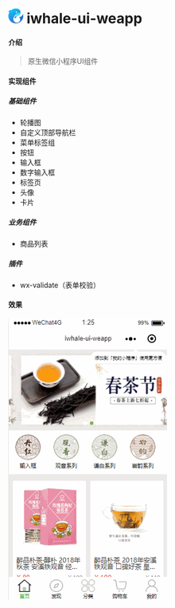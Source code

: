 # ![iwhale-logo](./images/common/iwhale-logo.png) iwhale-ui-weapp

#### 介绍

> 原生微信小程序UI组件

#### 实现组件

##### 基础组件

* 轮播图
* 自定义顶部导航栏
* 菜单标签组
* 按钮
* 输入框
* 数字输入框
* 标签页
* 头像
* 卡片

##### 业务组件
* 商品列表

##### 插件
* wx-validate（表单校验）

#### 效果

![iwhale-ui](./screenshot/iwhale-ui.gif)
